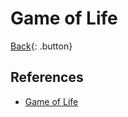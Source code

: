 # Game of Life

[Back](../../index.md){: .button}

## References

- [Game of Life](https://en.wikipedia.org/wiki/Conway%27s_Game_of_Life)
